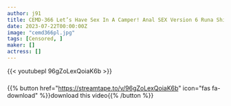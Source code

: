 ```yaml
---
author: j91
title: CEMD-366 Let’s Have Sex In A Camper! Anal SEX Version 6 Runa Shimotsuki
date: 2023-07-22T00:00:00Z
image: "cemd366pl.jpg"
tags: [Censored, ]
maker: []
actress: []
---
```



{{< youtubepl 96gZoLexQoiaK6b >}}
###

{{% button href="https://streamtape.to/v/96gZoLexQoiaK6b" icon="fas fa-download" %}}download this video{{% /button %}}
